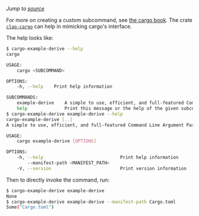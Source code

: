 *Jump to [source](cargo-example-derive.rs)*

For more on creating a custom subcommand, see [the cargo
book](https://doc.rust-lang.org/cargo/reference/external-tools.html#custom-subcommands).
The crate [`clap-cargo`](https://github.com/crate-ci/clap-cargo) can help in
mimicking cargo's interface.

The help looks like:
```bash
$ cargo-example-derive --help
cargo 

USAGE:
    cargo <SUBCOMMAND>

OPTIONS:
    -h, --help    Print help information

SUBCOMMANDS:
    example-derive    A simple to use, efficient, and full-featured Command Line Argument Parser
    help              Print this message or the help of the given subcommand(s)
$ cargo-example-derive example-derive --help
cargo-example-derive [..]
A simple to use, efficient, and full-featured Command Line Argument Parser

USAGE:
    cargo example-derive [OPTIONS]

OPTIONS:
    -h, --help                             Print help information
        --manifest-path <MANIFEST_PATH>    
    -V, --version                          Print version information
```

Then to directly invoke the command, run:
```bash
$ cargo-example-derive example-derive
None
$ cargo-example-derive example-derive --manifest-path Cargo.toml
Some("Cargo.toml")
```
